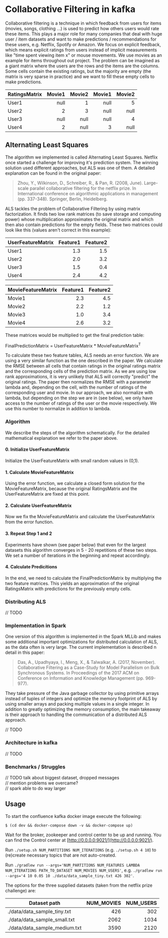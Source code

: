 # Collaborative Filtering in kafka

Collaborative filtering is a technique in which feedback from users for items (movies, songs, clothing ...) is used to predict how others users would rate these items.
This plays a major role for many companies that deal with huge user / item datasets and want to make predictions / recommendations for these users, e.g. Netflix, Spotify or Amazon.
We focus on explicit feedback, which means explicit ratings from users instead of implicit measurements like "time spent viewing item x" or mouse movements.
We use movies as an example for items throughout out project.
The problem can be imagined as a giant matrix where the users are the rows and the items are the columns.
Some cells contain the existing ratings, but the majority are empty (the matrix is very sparse in practice) and we want to fill these empty cells to make predictions.

RatingsMatrix | Movie1 | Movie2 | Movie1 | Movie2
--- | ---: | ---: | ---: | ---:
User1 | null | 1 | null | 5
User2 | 2 | 3 | null | null
User3 | null | null | null | 4
User4 | 2 | null | 3 | null


## Alternating Least Squares
The algorithm we implemented is called Alternating Least Squares.
Netflix once started a challenge for improving it's prediction system.
The winning solution used different approaches, but ALS was one of them.
A detailed explanation can be found in the original paper:
> Zhou, Y., Wilkinson, D., Schreiber, R., & Pan, R. (2008, June). Large-scale parallel collaborative filtering for the netflix prize. In International conference on algorithmic applications in management (pp. 337-348). Springer, Berlin, Heidelberg.

ALS tackles the problem of Collaborative Filtering by using matrix factorization.
It finds two low rank matrices (to save storage and computing power) whose multiplication approximates the original matrix and which then also contain predictions for the empty fields.
These two matrices could look like this (values aren't correct in this example):

UserFeatureMatrix | Feature1 | Feature2
--- | ---: | ---:
User1 | 1.3 | 1.5
User2 | 2.0 | 3.2
User3 | 1.5 | 0.4
User4 | 2.4 | 4.2

MovieFeatureMatrix | Feature1 | Feature2
--- | ---: | ---:
Movie1 | 2.3 | 4.5
Movie2 | 2.2 | 1.2
Movie3 | 1.0 | 3.4
Movie4 | 2.6 | 3.2

These matrices would be multiplied to get the final prediction table:

FinalPredictionMatrix = UserFeatureMatrix * MovieFeatureMatrix<sup>T</sup>

To calculate these two feature tables, ALS needs an error function.
We are using a very similar function as the one described in the paper.
We calculate the RMSE between all cells that contain ratings in the original ratings matrix and the corresponding cells of the prediction matrix.
As we are using low rank approximations, it is very unlikely that ALS will correctly "predict" the original ratings.
The paper then normalizes the RMSE with a parameter lambda and, depending on the cell, with the number of ratings of the corresponding user and movie.
In our approach, we also normalize with lambda, but depending on the step we are in (see below), we only have access to the number of ratings of the user or the movie respectively.
We use this number to normalize in addition to lambda.

### Algorithm
We describe the steps of the algorithm schematically.
For the detailed mathematical explanation we refer to the paper above.

#### 0. Initialize UserFeatureMatrix
Initialize the UserFeatureMatrix with small random values in (0,1).

#### 1. Calculate MovieFeatureMatrix
Using the error function, we calculate a closed form solution for the MovieFeatureMatrix, because the original RatingsMatrix and the UserFeatureMatrix are fixed at this point.

#### 2. Calculate UserFeatureMatrix
Now we fix the MovieFeatureMatrix and calculate the UserFeatureMatrix from the error function.

#### 3. Repeat Step 1 and 2
Experiments have shown (see paper below) that even for the largest datasets this algorithm converges in 5 - 20 repetitions of these two steps.
We set a number of iterations in the beginning and repeat accordingly.

#### 4. Calculate Predicitions
In the end, we need to calculate the FinalPredictionMatrix by multiplying the two feature matrices.
This yields an approximation of the original RatingsMatrix with predictions for the previously empty cells.

### Distributing ALS

// TODO

### Implementation in Spark
One version of this algorithm is implemented in the Spark MLLib and makes some additional important optimizations for distributed calculation of ALS, as the data often is very large.
The current implementation is described n detail in this paper:
> Das, A., Upadhyaya, I., Meng, X., & Talwalkar, A. (2017, November). Collaborative Filtering as a Case-Study for Model Parallelism on Bulk Synchronous Systems. In Proceedings of the 2017 ACM on Conference on Information and Knowledge Management (pp. 969-977).

They take pressure of the Java garbage collector by using primitive arrays instead of tuples of integers and optimize the memory footprint of ALS by using smaller arrays and packing multiple values in a single integer.
In addition to greatly optimizing the memory consumption, the main takeaway is their approach to handling the communication of a distributed ALS approach.

// TODO

### Architecture in kafka

// TODO

### Benchmarks / Struggles

// TODO talk about biggest dataset, dropped messages\
// mention problems we overcame?\
// spark able to do way larger

## Usage

To start the confluence kafka docker image execute the following:

`$ (cd dev && docker-compose down -v && docker-compose up)`

Wait for the broker, zookeeper and control center to be up and running. You can find the Control center at [http://0.0.0.0:9021/](http://0.0.0.0:9021/).

Run `./setup.sh NUM_PARTITIONS NUM_ITERATIONS` (e.g. `./setup.sh 4 10`) to (re)create necessary topics that are not auto-created.

Run `./gradlew run --args='NUM_PARTITIONS NUM_FEATURES LAMBDA NUM_ITERATIONS PATH_TO_DATASET NUM_MOVIES NUM_USERS'`, e.g. `./gradlew run --args='4 10 0.05 10 ./data/data_sample_tiny.txt 426 302'`.

The options for the three supplied datasets (taken from the netflix prize challenge) are:

Dataset path | NUM_MOVIES | NUM_USERS
--- | ---: | ---:
./data/data_sample_tiny.txt | 426 | 302
./data/data_sample_small.txt | 2062 | 1034
./data/data_sample_medium.txt | 3590 | 2120
